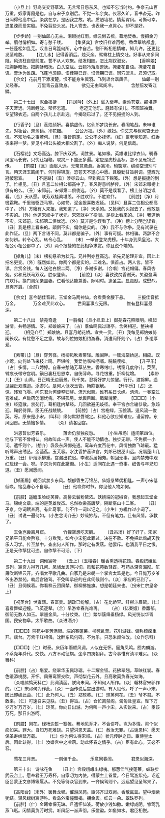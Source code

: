 <!-- { "loadSidebar": true } -->
　　〔小旦上〕野鸟交交野草浓。无言常日怨东风。也知不忘当时约。争奈云山百万重。奴家靑霞是也。自与宋子京别后。不觉一年余矣。仪容久旷。音书杳无。昨日闻得他高中后。染病在京。是因我之故。咳。质陋墙花。情萦霄凤。可惭可幸。迹虽疎而爱实殷。不免翦些头发。托人寄去。也表我一点眞心。却不是好。 

　　【步步娇】一别仙郞心无主。泪眼抛红雨。绿云懒去梳。蓦地焚香。慢把金刀举。翦付俏相如。寄与愁千缕。 
　　【集贤宾】宫妆旧样难再覩。香盘翠绾都虚。一任蓬松如乱芜。叹昔日鸾箆何所。心中自苦。割不断相思情緖。知几许。还更比发茎难数。 
　　【江儿水】记得香消后。烛灭余。鸳鸯枕上情交吐。好事从来多间阻。风流枉自思前度。誓不从人欢聚。结发相随。怎比荆钗淑女。 
　　【香柳娘】把胸酥暗抚。把胸酥暗抚。白头空赋。云翘冷落眉羞妩。掩菱花自语。掩菱花自语。膏沐为谁疎。飞蓬岂须顾。恨佳期已误。恨佳期已误。同穴盟言。君须记取。 
　　【余文】花前月下添凄楚。恨不能身生翼羽。飞到瑶台谐凤侣。 
　　仙郞一别又经春。　　　　万里靑云喜致身。 
　　欲见无由鸳阁冷。　　　　含愁翦发寄江鳞。 

　　第二十七出　泥金报捷 
　　【丹凤吟】〔外上〕鬓入衰年。素添苍变。那堪游子天涯远。鸿断鲤沈。郁怀怎遣。 
　　老迈无他乐。庭趋有俊儿。不图班袖舞。专望锦衣还。自两个孩儿上京赴选。今揭晓已过了。还不见报捷的人到。 

　　【行香子】〔旦〕蕊烛频姸。喜鹊虚传。忆仙郞梦绕长安。春闱笔战。未审谁先。对妆台。羞鸾镜。冷花钿。 
　　公公万福。〔外〕媳妇。你丈夫与叔叔杳无音信。不知功名之事若何。〔旦〕事皆前定。公公不必挂怀。〔红〕禀老爹知道。红香夜来得一梦。梦见小相公头被大相公割了。〔外〕痴人说梦。何足信哉。 

　　【石榴花】文场高选。膝下庆双贤。词胜景。笔如椽。英雄谁比绿衣仙。骋春风宝马长安。只忧让祖鞭。取灵尸卜筮还多遍。定应是虎榜高标。怎不见雁锦遥传。 
　　【前腔】〔旦〕画眉人远。无奈意悬悬。香篆冷。琐窗寒。绸缪空想别时言。眄天涯玉筯阑干。何时得锦旋。恐苍天不遂心中愿。且殷勤甘旨躬调。望辉光冠帔恩宣。 
　　【不是路】〔丑〕涉尽云山。早到雍丘下锦笺。〔外〕想是报捷的到了。忙相见。〔丑〕且喜二位相公都高中了。春风得意听胪传。〔外〕宋郊宋祁榜上俱有的么。〔丑〕宋祁前。宋郊第二俱俊选。〔外〕莫不是误看了。榜上分明岂误看。〔合〕天从愿。联芳双桂眞堪羡。不胜欢忭。不胜欢忭。 
　　【前腔】〔净〕月辔霜鞍。千里驰驱匹马寒。心如箭。泥金报喜敢迟延。〔见科〕且喜二位相公都高中了。〔外〕方纔有人来报。我知道了。〔净〕天杀的。又抢我的头报去了。他敢是不实的。〔外〕他道宋祁中了状元。宋郊就中了榜眼。是榜上看来的。〔净〕我道他不实。宋郊前。宋祁第二俱优选。〔外〕莫非是你误看了。〔净〕榜上分明岂误看。〔丑〕我是榜上看来的。顚倒不实。偏你是实的。〔净〕我不与你争。见有试录在此作证。〔旦〕两下言语不同。莫非都是骗子。〔外〕事有可疑。休相骗。两辞不合如何辨。转令心乱。转令心乱。 
　　〔末〕一举首登龙虎榜。十年身到凤皇池。大相公小相公都中了。〔外〕两个报捷的在此相争求赏。你且说个端的。 

　　【掉角儿】〔末〕榜初悬弟为状元。兄并列亦登高选。弟先兄伦理非宜。因此上把名更变。〔外〕旣然如此。你两个都是实的。二难名。俱首占。两人言。皆不谬。合赏金钱。每人送他白银二两。〔净〕多谢多谢。〔合唱〕宫花帽偏。春风杏苑。弟和兄跃马双双。胜似登仙。 
　　【前腔】〔众〕喜孜孜焚香谢天。笑盈盈满门欢忭。换门闾荣亲显妻。伫看他达能兼善。际明时。逢圣主。显嘉猷。成懋烈。旦奭齐肩。〔合前〕 

　　【余文】喜今朝佳音转。玉堂金马两神仙。会看黄金腰下悬。 
　　三报佳音抵万金。　　　　万金难买此欢心。 
　　世间喜事应无限。　　　　惟有登科喜最深。 

　　第二十八出　禁苑奇逢 
　　【一翦梅】〔旦小旦丑上〕御苑春花照眼明。唤起游情。共畅游情。呀。郑娘娘来了。〔占〕羣仙鸣佩过瑶亭。含笑相迎。整袂相迎。 
　　〔相见介旦〕郑娘娘。且喜月朗花娇。宜共一赏。〔丑〕我每见郑娘娘倚阑长叹。有忧愁不足之意。故与列位娘娘相约游春。消遣闷怀则个。〔占〕多谢厚爱。 

　　【素带儿】〔旦〕穿芳径。杨柳风吹素带轻。雕阑畔。一簇海棠娇逞。相应。双小莺。向何处飞来枝上鸣。声堪听。我爱他喈喈呖呖。睆睆嘤嘤。 
　　【升平乐】〔占〕多情。二八娉婷。自春来愁随芳草丛生。香寒绒吐。绣窗几度停针。荧荧。臂痕长带守宫明。鎭日裏枉思恩幸。自伤薄命。寻花恨重。折柳忧增。 
　　【素带儿】〔丑〕山靑。日正晴无边丽景。秋千笑。忍将好梦儿惊醒。行行。渡锦屛。遥见翩跹双蝶逈。添游兴。是何人低吹玉管。畅飮银觥。 
　　【升平乐】〔占〕还惊。残絮飞零。问东君为何便整归旌。流光似箭。谁有系日长绳。淸淸。一春空过喜难成。卢扁药怎消忧病。不堪孤另。龙舆目断。凤辇魂萦。 
　　【□□□】〔小生〕经筵散。禁苑行。蓦相逢内辇经。几回欲避无岐径。奉干宫亦合输恭敬。急趋迎。鞠躬待罪。臣无任战兢兢。 
　　【前腔】〔占〕宫袍绿。玉貌淸。逞风流一俊英。呀。原来是小宋。〔叫科〕缘何默默唇缄定。料他心欲应知难应。谩留停。东风回首。无情恼多情。 
　　〔众〕请各回宫。 

　　洪恩暂似芳春乐。　　　　薄命仍禁独夜愁。 
　　〔小生吊场〕适间第四位。他与下官不曾相认。何故叫此一声。使人不能不动情也。独步无聊。不免撰一小词。遣怀则个。〔想介〕袅袅东风御苑通。鸾车齐度百花中。风情独数飞琼最。猛听莺声出绣丛。金菡萏。玉芙容。水沈香护蕊珠宫。刘郞已恨巫山远。况隔蓬山几万重。〔丑〕炉烟添柳重。宫漏出花迟。李淑忝居翰苑。朝回无事。且向禁苑中观红玩绿一会。呀。子京为何在此躇蹰。〔小生〕适间在此遇一奇事。细吿与年兄知道。〔丑〕愿闻愿闻。 

　　【懒画眉】朝回紫禁步东风。馥郁香生万锦丛。仙娥羣辇偶相逢。一声小宋低低唤。恼乱春心不自容。 
　　〔丑〕他唤你时节。你见他人物如何。 

　　【前腔】遥瞻玉脸绽芙蓉。高髻云鬟粉黛浓。妖娆端的冠椒宫。我想起玉堂金马。锦绣文章。端的是英雄俊杰。总然欲染高唐梦。隔断巫山十二峯。 
　　〔丑〕子京。你词赋甚高。有此奇事。何不作一词以记之。〔小生〕方纔作过小词了。〔丑〕试说一遍何如。〔小生念词介丑〕妙哉妙哉。不但有笔力。且有风情。承教了。 

　　玉兔岂尝离月窟。　　　　竹狸空想吃天鹅。 
　　〔丑吊场〕好了好了。宋家兄弟平日能会矜夸。十分欺我。如今小宋犯此罪过。决在不赦。不免把此鹧鸪天教乐人习学。传至禁中。查出何人所作。那时定有发落。他罢斥。也消我平日之恨。正是天作孼犹可违。自作孼不可活。〔下〕 

　　第二十九出　词倾宸听 
　　〔丑上〕〔玉楼春〕暖香熏透桃花颊。春殿嫔娥鱼贯列。宸宫方得万几闲。凤斾龙舆游兴切。风和花苑数轻蝶。芍药丛深宫漏彻。笙箫吹断锦云开。齐唱太平歌几曲。自家乃是宋朝一个掌宫太监是也。今日俺万岁爷爷出游禁苑。勅后宫随驾。不免叫承应的在此伺候则个。〔众〕承应的已到了。〔丑〕且伺候着。你看祥云团凤辇。御柳拂旌旗。想是朝廷来也。〔扮宋仁宗皇帝上〕 

　　【祝英台】世雍熙。春富贵。朝政已纷解。〔占〕花比娇容。纤柳斗眉黛。〔仁〕喜看舞蝶迎幢。飞英逐辇。〔合〕早游幸春光难再。 
　　〔占〕〔忆秦娥〕香馥郁。御前无数人如玉。翠翘金凤。十分妆束。〔仁〕繁华簇绛垂杨绿。风光恍似华胥国。民安物阜。太平歌曲。〔众进酒介〕 

　　【□□□】禁苑中春芳满眼。端的赛蓬莱。柳惹乱莺。花引游蜂。偏称绮席重开。瑶台。万紫千红相偎。沈醉东风何碍。不为乐。只恐朱颜催改。〔众作乐科〕 

　　【□□□】〔仁〕时泰。庆历年雨顺风调。人似在无怀。庭角凤鸣。囿内麟游。不忝尧年舜代。交快。八方不动征旗。坐享四夷朝拜。古今事惟有淸平难买。〔众舞科〕 

　　【前腔】〔占〕堪爱。绕翠华玉佩琼琚。十二耀金钗。花拂翠翘。草映红裳。春色暖添桃腮。开怀。凤箫鸾管交吹。声彻梨花云外。且高歌莫负春光如海。 
　　〔众唱鹧鸪天科仁〕此词淸丽。朕尙未闻。不知何人所作。〔众〕翰林官宋祁作的。〔仁〕宋祁何为作此。〔众〕一面传说后宫出游时。有人见他。呼了一声小宋。因此卽编此曲。〔仁〕此乃何人。〔丑〕郑琼英。〔仁〕琼英何在。〔丑〕爷不召。不敢来。〔仁〕可速召来见朕。〔丑〕得旨。〔占〕仓忙离禁阁。匐匍赴皇宣。陛下万岁万岁万万岁。〔仁〕琼英。你向日出游。为何叫一声小宋。从实说来。〔占〕臣该万死。那日出游呵。 

　　【前腔】刚在。绿杨边蹔一蹇帷。蓦地见乔才。不合谬呼。岂为多情。眞个似痴如呆。罪大。自知万死难饶。只望洪恩天盖。〔仁〕赦汝无罪。〔占谢恩科〕愿天保圣寿绵延万载。 
　　〔仁〕你为何认得宋祁。〔占〕状元传胪之日。臣侍皇太后。因此认得。〔仁〕汝嫌宫中之冷落。动此怀春之情乎。〔占〕臣有此心。天必不容。 

　　莺花三月景。　　　　一刻値千金。 
　　乐意同春阔。　　　　君恩似海深。 

　　第三十出　诗咏花鱼 
　　〔丑上〕宫殿峨峨出绿槐。郁葱佳气接蓬莱。蝉联步武云台上。愿奉君王万寿杯。自家叨为内使。得蒙主上眷爱。今日驾游紫苑。诏近臣吕蒙正文彦博等扈从。不免等待众官到来。一齐候驾则个。远远望见圣驾来了。 

　　【高阳台】〔末外〕罢舞龙墀。催游凤苑。臣邻齐过双阙。香散氤氲。望中烟紫犹结。轻风绿树宸游称。看岛外宝幢飘揭。拥金舆。红云一朵。翠珠罗列。 
　　【前腔】〔仁〕金瓯幸保无缺。且遣怀仙液。荷放小钱如撒。嫩绿成阴。雏莺乳燕飞聒。闲情莫负芳时赏。听凤韶一派声彻。乐盈盈。如鱼如水。君臣相悦。 
